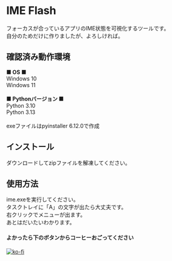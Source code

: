 # IME Flash

フォーカスが合っているアプリのIME状態を可視化するツールです。\
自分のためだけに作りましたが、よろしければ。

## 確認済み動作環境
**■ OS ■**\
Windows 10\
Windows 11\
\
**■ Pythonバージョン ■**\
Python 3.10\
Python 3.13\
\
exeファイルはpyinstaller 6.12.0で作成

## インストール
ダウンロードしてzipファイルを解凍してください。

## 使用方法
ime.exeを実行してください。\
タスクトレイに「A」の文字が出たら大丈夫です。\
右クリックでメニューが出ます。\
あとはだいたいわかります。

#### よかったら下のボタンからコーヒーおごってください
[![ko-fi](https://ko-fi.com/img/githubbutton_sm.svg)](https://ko-fi.com/I2I51DOCI4)
